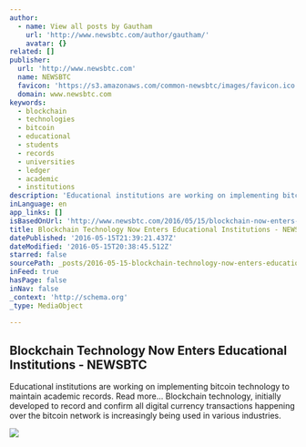 ```yaml
---
author:
  - name: View all posts by Gautham
    url: 'http://www.newsbtc.com/author/gautham/'
    avatar: {}
related: []
publisher:
  url: 'http://www.newsbtc.com'
  name: NEWSBTC
  favicon: 'https://s3.amazonaws.com/common-newsbtc/images/favicon.ico'
  domain: www.newsbtc.com
keywords:
  - blockchain
  - technologies
  - bitcoin
  - educational
  - students
  - records
  - universities
  - ledger
  - academic
  - institutions
description: 'Educational institutions are working on implementing bitcoin technology to maintain academic records. Read more... Blockchain technology, initially developed to record and confirm all digital currency transactions happening over the bitcoin network is increasingly being used in various industries.'
inLanguage: en
app_links: []
isBasedOnUrl: 'http://www.newsbtc.com/2016/05/15/blockchain-now-enters-educational-institutions/'
title: Blockchain Technology Now Enters Educational Institutions - NEWSBTC
datePublished: '2016-05-15T21:39:21.437Z'
dateModified: '2016-05-15T20:38:45.512Z'
starred: false
sourcePath: _posts/2016-05-15-blockchain-technology-now-enters-educational-institutions-.md
inFeed: true
hasPage: false
inNav: false
_context: 'http://schema.org'
_type: MediaObject

---
```

<article style=""><h1>Blockchain Technology Now Enters Educational Institutions - NEWSBTC</h1><p>Educational institutions are working on implementing bitcoin technology to maintain academic records. Read more... Blockchain technology, initially developed to record and confirm all digital currency transactions happening over the bitcoin network is increasingly being used in various industries.</p><img src="http://s3.amazonaws.com/main-newsbtc-images/2015/08/10190035/Chamber-of-Digital-Commerce-and-DCC-to-Foster-Bitcoin-Education..png" /></article>